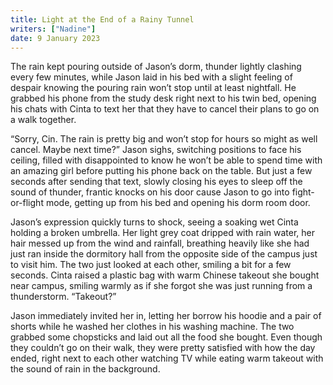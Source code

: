 ```yaml
---
title: Light at the End of a Rainy Tunnel
writers: ["Nadine"]
date: 9 January 2023
---
```


The rain kept pouring outside of Jason’s dorm, thunder lightly clashing every few minutes, while Jason laid in his bed with a slight feeling of despair knowing the pouring rain won’t stop until at least nightfall. He grabbed his phone from the study desk right next to his twin bed, opening his chats with Cinta to text her that they have to cancel their plans to go on a walk together. 

“Sorry, Cin. The rain is pretty big and won’t stop for hours so might as well cancel. Maybe next time?” Jason sighs, switching positions to face his ceiling, filled with disappointed to know he won’t be able to spend time with an amazing girl before putting his phone back on the table. But just a few seconds after sending that text, slowly closing his eyes to sleep off the sound of thunder, frantic knocks on his door cause Jason to go into fight-or-flight mode, getting up from his bed and opening his dorm room door.

Jason’s expression quickly turns to shock, seeing a soaking wet Cinta holding a broken umbrella. Her light grey coat dripped with rain water, her hair messed up from the wind and rainfall, breathing heavily like she had just ran inside the dormitory hall from the opposite side of the campus just to visit him. The two just looked at each other, smiling a bit for a few seconds. Cinta raised a plastic bag with warm Chinese takeout she bought near campus, smiling warmly as if she forgot she was just running from a thunderstorm. “Takeout?”

Jason immediately invited her in, letting her borrow his hoodie and a pair of shorts while he washed her clothes in his washing machine. The two grabbed some chopsticks and laid out all the food she bought. Even though they couldn’t go on their walk, they were pretty satisfied with how the day ended, right next to each other watching TV while eating warm takeout with the sound of rain in the background.